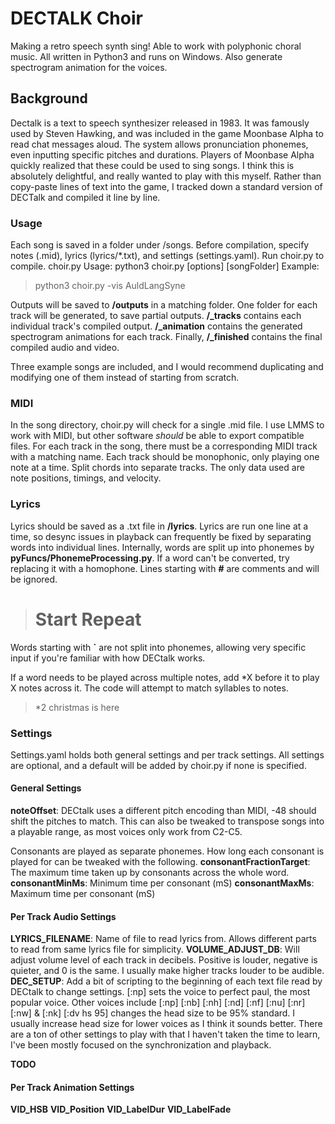 # DECTALK Choir
Making a retro speech synth sing! Able to work with polyphonic choral music. All written in Python3 and runs on Windows. Also generate spectrogram animation for the voices. 

## Background
Dectalk is a text to speech synthesizer released in 1983. It was famously used by Steven Hawking, and was included in the game Moonbase Alpha to read chat messages aloud. The system allows pronunciation phonemes, even inputting specific pitches and durations. Players of Moonbase Alpha quickly realized that these could be used to sing songs. I think this is absolutely delightful, and really wanted to play with this myself. Rather than copy-paste lines of text into the game, I tracked down a standard version of DECTalk and compiled it line by line. 

### Usage
Each song is saved in a folder under /songs. Before compilation, specify notes (.mid), lyrics (lyrics/*.txt), and settings (settings.yaml). Run choir.py to compile. 
choir.py Usage: python3 choir.py \[options\] \[songFolder\]
Example: 
> python3 choir.py -vis AuldLangSyne

Outputs will be saved to **/outputs** in a matching folder. One folder for each track will be generated, to save partial outputs.  **/\_tracks** contains each individual track's compiled output.  **/\_animation** contains the generated spectrogram animations for each track. Finally, **/\_finished** contains the final compiled audio and video. 

Three example songs are included, and I would recommend duplicating and modifying one of them instead of starting from scratch. 

### MIDI
In the song directory, choir.py will check for a single .mid file. I use LMMS to work with MIDI, but other software *should* be able to export compatible files. For each track in the song, there must be a corresponding MIDI track with a matching name. Each track should be monophonic, only playing one note at a time. Split chords into separate tracks. The only data used are note positions, timings, and velocity. 

### Lyrics
Lyrics should be saved as a .txt file in **/lyrics**. Lyrics are run one line at a time, so desync issues in playback can frequently be fixed by separating words into individual lines. Internally, words are split up into phonemes by **pyFuncs/PhonemeProcessing.py**. If a word can't be converted, try replacing it with a homophone. 
Lines starting with **\#** are comments and will be ignored. 
> # Start Repeat
Words starting with **`** are not split into phonemes, allowing very specific input if you're familiar with how DECtalk works. 
> 
If a word needs to be played across multiple notes, add *X before it to play X notes across it. The code will attempt to match syllables to notes. 
> *2 christmas is here

### Settings
Settings.yaml holds both general settings and per track settings. All settings are optional, and a default will be added by choir.py if none is specified. 

#### General Settings

**noteOffset**: DECtalk uses a different pitch encoding than MIDI, -48 should shift the pitches to match. This can also be tweaked to transpose songs into a playable range, as most voices only work from C2-C5. 

Consonants are played as separate phonemes. How long each consonant is played for can be tweaked with the following. 
**consonantFractionTarget**: The maximum time taken up by consonants across the whole word. 
**consonantMinMs**: Minimum time per consonant (mS)
**consonantMaxMs**: Maximum time per consonant (mS)

#### Per Track Audio Settings
**LYRICS_FILENAME**: Name of file to read lyrics from. Allows different parts to read from same lyrics file for simplicity. 
**VOLUME_ADJUST_DB**: Will adjust volume level of each track in decibels. Positive is louder, negative is quieter, and 0 is the same. I usually make higher tracks louder to be audible. 
**DEC_SETUP**: Add a bit of scripting to the beginning of each text file read by DECtalk to change settings. 
\[:np\] sets the voice to perfect paul, the most popular voice. Other voices include \[:np\] \[:nb\] \[:nh\] \[:nd\] \[:nf\] \[:nu\] \[:nr\] \[:nw\] & \[:nk\]
\[:dv hs 95\] changes the head size to be 95% standard. I usually increase head size for lower voices as I think it sounds better. 
There are a ton of other settings to play with that I haven't taken the time to learn, I've been mostly focused on the synchronization and playback. 



**TODO**

#### Per Track Animation Settings
**VID_HSB**
**VID_Position**
**VID_LabelDur**
**VID_LabelFade**